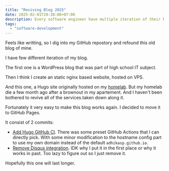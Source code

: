 ```yaml
---
title: "Reviving Blog 2025"
date: 2025-02-01T20:38:06+07:00
description: Every software engineer have multiple iteration of their blog, including me.
tags:
  - "software-development"
---
```


Feels like writting, so I dig into my GitHub repostory and refound this old blog of mine.

I have few different iteration of my blog.

The first one is a WordPress blog that was part of high school IT subject.

Then I think I create an static nginx based website, hosted on VPS.

And this one, a Hugo site originally hosted on my [homelab](https://adhikasp.my.id/posts/self-hosting-my-website-with-cloudflare-tunnel/). But my homelab die a few month ago after a brownout in my apartement. And I haven't been bothered to revive all of the services.taken down along it.

Fortunately it very easy to make this blog works again. I decided to move it to GitHub Pages.

It consist of 2 commits:

- [Add Hugo GitHub CI](https://github.com/adhikasp/adhikasp.my.id/commit/2589fcda582d5dad2852740a4028bc7901729a3f). There was some preset GitHub Actions that I can directly pick. With some minor modification to the hostname config part to use my own domain instead of the default `adhikasp.github.io`.
- [Remove Disqus integration](https://github.com/adhikasp/adhikasp.my.id/commit/eb74b233df660ec8ac9d60ad194266ed468ef6e4). IDK why I put it in the first place or why it works in past. Too lazy to figure out so I just remove it.

Hopefully this one will last longer.
